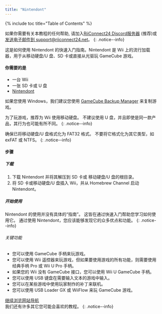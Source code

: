 ```yaml
---
title: "Nintendont"
---
```


{% include toc title="Table of Contents" %}

如果你需要有关本教程的任何帮助, 请加入[RiiConnect24 Discord服务器](https://discord.gg/rc24) (推荐)或 [发送电子邮件到 support@riiconnect24.net](mailto:support@riiconnect24.net)。
{: .notice--info}

这是如何使用 Nintendont 的快速入门指南。Nintendont 是 Wii 上的流行加载器，用于从移动硬盘/U 盘、SD 卡或直接从光驱玩 GameCube 游戏。

#### 你需要的是

- 一台 Wii
- 一张 SD 卡或 U 盘
- [Nintendont](https://oscwii.org/library/app/Nintendont)

如果您使用 Windows，我们建议您使用 [GameCube Backup Manager](https://github.com/AxionDrak/GameCube-Backup-Manager/releases) 来复制游戏。

为了玩游戏，推荐为 Wii 使用移动硬盘。 不建议使用 U 盘，并且即使是同一款产品，其行为也可能有所不同。
{: .notice--info}

确保已将移动硬盘/U 盘格式化为 FAT32 格式。 不要将它格式化为其它类型，如 exFAT 或 NTFS。
{: .notice--info}


#### 步骤

##### 下载

1. 下载 Nintendont 并将其解压到 SD 卡或 移动硬盘/U 盘的根目录。
1. 将 SD 卡或移动硬盘/U 盘插入 Wii，并从 Homebrew Channel 启动 Nintendont。

##### 开始使用

Nintendont 的使用并没有具体的“指南”。 这皆在通过快速入门帮助您学习如何使用它。 通过使用 Nintendont，您应该能够发现它的众多优点和功能。
{: .notice--info}

###### 关键功能

- 您可以使用 GameCube 手柄来玩游戏。
- 您可以使用 Wii 遥控器来玩游戏，但如果要使用游戏的所有功能，则需要使用经典手柄 Pro 或 Wii U Pro 手柄。
- 如果您的 Wii 没有 GameCube 接口，您可以使用 Wii U GameCube 手柄。
- 您可以使用 USB 键盘在需要输入文本的游戏中输入。
- 您可以在某些游戏中使用玩家制作的补丁来联机。
- 您可以使用 USB Loader GX 或 WiiFlow 来玩 GameCube 游戏。

[继续浏览网站导航](site-navigation)<br> 我们还有许多其它您可能会喜欢的教程。
{: .notice--info}
